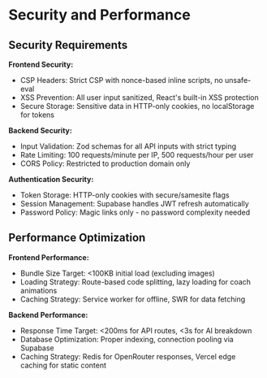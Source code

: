 # Security and Performance

## Security Requirements

**Frontend Security:**

- CSP Headers: Strict CSP with nonce-based inline scripts, no unsafe-eval
- XSS Prevention: All user input sanitized, React's built-in XSS protection
- Secure Storage: Sensitive data in HTTP-only cookies, no localStorage for tokens

**Backend Security:**

- Input Validation: Zod schemas for all API inputs with strict typing
- Rate Limiting: 100 requests/minute per IP, 500 requests/hour per user
- CORS Policy: Restricted to production domain only

**Authentication Security:**

- Token Storage: HTTP-only cookies with secure/samesite flags
- Session Management: Supabase handles JWT refresh automatically
- Password Policy: Magic links only - no password complexity needed

## Performance Optimization

**Frontend Performance:**

- Bundle Size Target: <100KB initial load (excluding images)
- Loading Strategy: Route-based code splitting, lazy loading for coach animations
- Caching Strategy: Service worker for offline, SWR for data fetching

**Backend Performance:**

- Response Time Target: <200ms for API routes, <3s for AI breakdown
- Database Optimization: Proper indexing, connection pooling via Supabase
- Caching Strategy: Redis for OpenRouter responses, Vercel edge caching for static content
